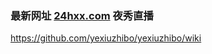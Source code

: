 ### 最新网址 [24hxx.com](http://www.24hxx.com/?yexiuzhibo) 夜秀直播

https://github.com/yexiuzhibo/yexiuzhibo/wiki
